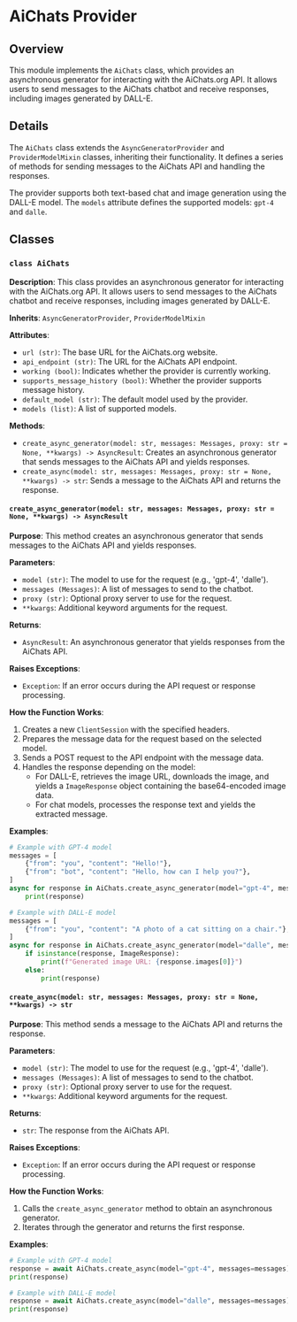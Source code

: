 # AiChats Provider

## Overview

This module implements the `AiChats` class, which provides an asynchronous generator for interacting with the AiChats.org API. It allows users to send messages to the AiChats chatbot and receive responses, including images generated by DALL-E.

## Details

The `AiChats` class extends the `AsyncGeneratorProvider` and `ProviderModelMixin` classes, inheriting their functionality. It defines a series of methods for sending messages to the AiChats API and handling the responses. 

The provider supports both text-based chat and image generation using the DALL-E model. The `models` attribute defines the supported models: `gpt-4` and `dalle`.

## Classes

### `class AiChats`

**Description**: This class provides an asynchronous generator for interacting with the AiChats.org API. It allows users to send messages to the AiChats chatbot and receive responses, including images generated by DALL-E.

**Inherits**: `AsyncGeneratorProvider`, `ProviderModelMixin`

**Attributes**:

- `url (str)`: The base URL for the AiChats.org website.
- `api_endpoint (str)`: The URL for the AiChats API endpoint.
- `working (bool)`: Indicates whether the provider is currently working.
- `supports_message_history (bool)`: Whether the provider supports message history.
- `default_model (str)`: The default model used by the provider.
- `models (list)`: A list of supported models.

**Methods**:

- `create_async_generator(model: str, messages: Messages, proxy: str = None, **kwargs) -> AsyncResult`: Creates an asynchronous generator that sends messages to the AiChats API and yields responses.
- `create_async(model: str, messages: Messages, proxy: str = None, **kwargs) -> str`: Sends a message to the AiChats API and returns the response.

#### `create_async_generator(model: str, messages: Messages, proxy: str = None, **kwargs) -> AsyncResult`

**Purpose**: This method creates an asynchronous generator that sends messages to the AiChats API and yields responses.

**Parameters**:

- `model (str)`: The model to use for the request (e.g., 'gpt-4', 'dalle').
- `messages (Messages)`: A list of messages to send to the chatbot.
- `proxy (str)`: Optional proxy server to use for the request.
- `**kwargs`: Additional keyword arguments for the request.

**Returns**:

- `AsyncResult`: An asynchronous generator that yields responses from the AiChats API.

**Raises Exceptions**:

- `Exception`: If an error occurs during the API request or response processing.

**How the Function Works**:

1. Creates a new `ClientSession` with the specified headers.
2. Prepares the message data for the request based on the selected model.
3. Sends a POST request to the API endpoint with the message data.
4. Handles the response depending on the model:
    - For DALL-E, retrieves the image URL, downloads the image, and yields a `ImageResponse` object containing the base64-encoded image data.
    - For chat models, processes the response text and yields the extracted message.

**Examples**:

```python
# Example with GPT-4 model
messages = [
    {"from": "you", "content": "Hello!"},
    {"from": "bot", "content": "Hello, how can I help you?"},
]
async for response in AiChats.create_async_generator(model="gpt-4", messages=messages):
    print(response)

# Example with DALL-E model
messages = [
    {"from": "you", "content": "A photo of a cat sitting on a chair."},
]
async for response in AiChats.create_async_generator(model="dalle", messages=messages):
    if isinstance(response, ImageResponse):
        print(f"Generated image URL: {response.images[0]}")
    else:
        print(response)
```

#### `create_async(model: str, messages: Messages, proxy: str = None, **kwargs) -> str`

**Purpose**: This method sends a message to the AiChats API and returns the response.

**Parameters**:

- `model (str)`: The model to use for the request (e.g., 'gpt-4', 'dalle').
- `messages (Messages)`: A list of messages to send to the chatbot.
- `proxy (str)`: Optional proxy server to use for the request.
- `**kwargs`: Additional keyword arguments for the request.

**Returns**:

- `str`: The response from the AiChats API.

**Raises Exceptions**:

- `Exception`: If an error occurs during the API request or response processing.

**How the Function Works**:

1. Calls the `create_async_generator` method to obtain an asynchronous generator.
2. Iterates through the generator and returns the first response.

**Examples**:

```python
# Example with GPT-4 model
response = await AiChats.create_async(model="gpt-4", messages=messages)
print(response)

# Example with DALL-E model
response = await AiChats.create_async(model="dalle", messages=messages)
print(response)
```